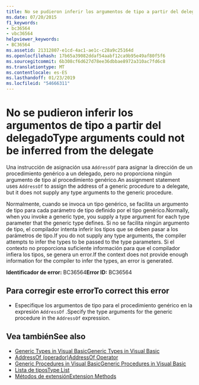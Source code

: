 ```yaml
---
title: No se pudieron inferir los argumentos de tipo a partir del delegado
ms.date: 07/20/2015
f1_keywords:
- bc36564
- vbc36564
helpviewer_keywords:
- BC36564
ms.assetid: 21312807-e1cd-4ac1-ae1c-c28a9c25164d
ms.openlocfilehash: 17b65a39082ddaf54aabf12ca9b95e49af80f5f6
ms.sourcegitcommit: 6b308cf6d627d78ee36dbbae8972a310ac7fd6c8
ms.translationtype: MT
ms.contentlocale: es-ES
ms.lasthandoff: 01/23/2019
ms.locfileid: "54666311"
---
```

# <a name="type-arguments-could-not-be-inferred-from-the-delegate"></a><span data-ttu-id="0d27d-102">No se pudieron inferir los argumentos de tipo a partir del delegado</span><span class="sxs-lookup"><span data-stu-id="0d27d-102">Type arguments could not be inferred from the delegate</span></span>
<span data-ttu-id="0d27d-103">Una instrucción de asignación usa `AddressOf` para asignar la dirección de un procedimiento genérico a un delegado, pero no proporciona ningún argumento de tipo al procedimiento genérico.</span><span class="sxs-lookup"><span data-stu-id="0d27d-103">An assignment statement uses `AddressOf` to assign the address of a generic procedure to a delegate, but it does not supply any type arguments to the generic procedure.</span></span>  
  
 <span data-ttu-id="0d27d-104">Normalmente, cuando se invoca un tipo genérico, se facilita un argumento de tipo para cada parámetro de tipo definido por el tipo genérico.</span><span class="sxs-lookup"><span data-stu-id="0d27d-104">Normally, when you invoke a generic type, you supply a type argument for each type parameter that the generic type defines.</span></span> <span data-ttu-id="0d27d-105">Si no se facilita ningún argumento de tipo, el compilador intenta inferir los tipos que se deben pasar a los parámetros de tipo.</span><span class="sxs-lookup"><span data-stu-id="0d27d-105">If you do not supply any type arguments, the compiler attempts to infer the types to be passed to the type parameters.</span></span> <span data-ttu-id="0d27d-106">Si el contexto no proporciona suficiente información para que el compilador infiera los tipos, se genera un error.</span><span class="sxs-lookup"><span data-stu-id="0d27d-106">If the context does not provide enough information for the compiler to infer the types, an error is generated.</span></span>  
  
 <span data-ttu-id="0d27d-107">**Identificador de error:** BC36564</span><span class="sxs-lookup"><span data-stu-id="0d27d-107">**Error ID:** BC36564</span></span>  
  
## <a name="to-correct-this-error"></a><span data-ttu-id="0d27d-108">Para corregir este error</span><span class="sxs-lookup"><span data-stu-id="0d27d-108">To correct this error</span></span>  
  
-   <span data-ttu-id="0d27d-109">Especifique los argumentos de tipo para el procedimiento genérico en la expresión `AddressOf` .</span><span class="sxs-lookup"><span data-stu-id="0d27d-109">Specify the type arguments for the generic procedure in the `AddressOf` expression.</span></span>  
  
## <a name="see-also"></a><span data-ttu-id="0d27d-110">Vea también</span><span class="sxs-lookup"><span data-stu-id="0d27d-110">See also</span></span>
- [<span data-ttu-id="0d27d-111">Generic Types in Visual Basic</span><span class="sxs-lookup"><span data-stu-id="0d27d-111">Generic Types in Visual Basic</span></span>](../../../visual-basic/programming-guide/language-features/data-types/generic-types.md)
- [<span data-ttu-id="0d27d-112">AddressOf (operador)</span><span class="sxs-lookup"><span data-stu-id="0d27d-112">AddressOf Operator</span></span>](../../../visual-basic/language-reference/operators/addressof-operator.md)
- [<span data-ttu-id="0d27d-113">Generic Procedures in Visual Basic</span><span class="sxs-lookup"><span data-stu-id="0d27d-113">Generic Procedures in Visual Basic</span></span>](../../../visual-basic/programming-guide/language-features/data-types/generic-procedures.md)
- [<span data-ttu-id="0d27d-114">Lista de tipos</span><span class="sxs-lookup"><span data-stu-id="0d27d-114">Type List</span></span>](../../../visual-basic/language-reference/statements/type-list.md)
- [<span data-ttu-id="0d27d-115">Métodos de extensión</span><span class="sxs-lookup"><span data-stu-id="0d27d-115">Extension Methods</span></span>](../../../visual-basic/programming-guide/language-features/procedures/extension-methods.md)
